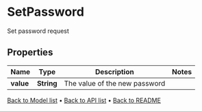 

# SetPassword

Set password request

## Properties

| Name | Type | Description | Notes |
|------------ | ------------- | ------------- | -------------|
|**value** | **String** | The value of the new password |  |



[Back to Model list](../README.md#documentation-for-models) &#8226; [Back to API list](../README.md#documentation-for-api-endpoints) &#8226; [Back to README](../README.md)


